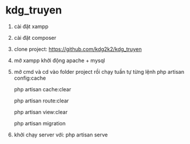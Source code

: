 # kdg_truyen

1. cài đặt xampp
2. cài đặt composer
3. clone project: https://github.com/kdg2k2/kdg_truyen
4. mở xampp khởi động apache + mysql
5. mở cmd và cd vào folder project rồi chạy tuần tự từng lệnh
    php artisan config:cache


    php artisan cache:clear 


    php artisan route:clear 


    php artisan view:clear


    php artisan migration

    
6. khởi chạy server với: php artisan serve